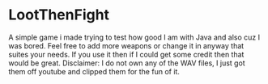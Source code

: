 # LootThenFight
A simple game i made trying to test how good I am with Java and also cuz I was bored.
Feel free to add more weapons or change it in anyway that suites your needs. If you use it then if I could get some credit then that would be great. 
Disclaimer: I do not own any of the WAV files, I just got them off youtube and clipped them for the fun of it. 
